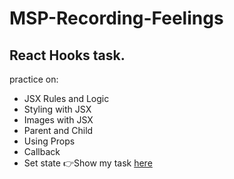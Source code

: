 # MSP-Recording-Feelings
## React Hooks task.
practice on:
- JSX Rules and Logic
- Styling with JSX
- Images with JSX
- Parent and Child
- Using Props
- Callback
- Set state
👉Show my task [here](https://xxxx.repl.co/)
